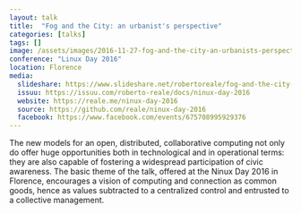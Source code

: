 ```yaml
---
layout: talk
title:  "Fog and the City: an urbanist's perspective"
categories: [talks]
tags: []
image: /assets/images/2016-11-27-fog-and-the-city-an-urbanists-perspective.jpg
conference: "Linux Day 2016"
location: Florence
media:
  slideshare: https://www.slideshare.net/robertoreale/fog-and-the-city-an-urbanists-perspective
  issuu: https://issuu.com/roberto-reale/docs/ninux-day-2016
  website: https://reale.me/ninux-day-2016
  source: https://github.com/reale/ninux-day-2016
  facebook: https://www.facebook.com/events/675708995929376
---
```


The new models for an open, distributed, collaborative computing not only do offer huge opportunities both in technological and in operational terms: they are also capable of fostering a widespread participation of civic awareness. The basic theme of the talk, offered at the Ninux Day 2016 in Florence, encourages a vision of computing and connection as common goods, hence as values subtracted to a centralized control and entrusted to a collective management.
